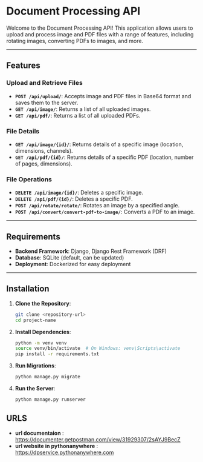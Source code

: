 # Document Processing API

Welcome to the Document Processing API! This application allows users to upload and process image and PDF files with a range of features, including rotating images, converting PDFs to images, and more.

---

## Features

### Upload and Retrieve Files
- **`POST /api/upload/`**: Accepts image and PDF files in Base64 format and saves them to the server.
- **`GET /api/image/`**: Returns a list of all uploaded images.
- **`GET /api/pdf/`**: Returns a list of all uploaded PDFs.

### File Details
- **`GET /api/image/{id}/`**: Returns details of a specific image (location, dimensions, channels).
- **`GET /api/pdf/{id}/`**: Returns details of a specific PDF (location, number of pages, dimensions).

### File Operations
- **`DELETE /api/image/{id}/`**: Deletes a specific image.
- **`DELETE /api/pdf/{id}/`**: Deletes a specific PDF.
- **`POST /api/rotate/rotate/`**: Rotates an image by a specified angle.
- **`POST /api/convert/convert-pdf-to-image/`**: Converts a PDF to an image.
---

## Requirements

- **Backend Framework**: Django, Django Rest Framework (DRF)
- **Database**: SQLite (default, can be updated)
- **Deployment**: Dockerized for easy deployment

---

## Installation

1. **Clone the Repository**:
   ```bash
   git clone <repository-url>
   cd project-name
   
2. **Install Dependencies**:
   ```bash
   python -m venv venv
   source venv/bin/activate  # On Windows: venv\Scripts\activate
   pip install -r requirements.txt
   
3. **Run Migrations**:
   ```bash
   python manage.py migrate
   
4. **Run the Server**:
   ```bash
   python manage.py runserver

## URLS
  - **url documentaion** : https://documenter.getpostman.com/view/31929307/2sAYJ9BecZ
  - **url website in pythonanywhere** : https://dpservice.pythonanywhere.com

